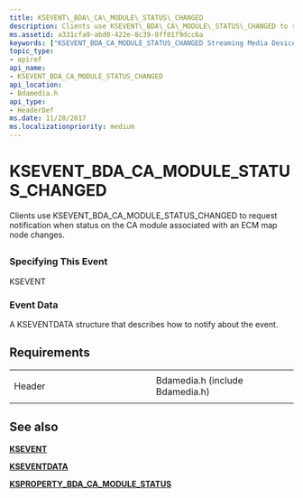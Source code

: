 ```yaml
---
title: KSEVENT\_BDA\_CA\_MODULE\_STATUS\_CHANGED
description: Clients use KSEVENT\_BDA\_CA\_MODULE\_STATUS\_CHANGED to request notification when status on the CA module associated with an ECM map node changes.
ms.assetid: a331cfa9-abd0-422e-8c39-0ff01f9dcc6a
keywords: ["KSEVENT_BDA_CA_MODULE_STATUS_CHANGED Streaming Media Devices"]
topic_type:
- apiref
api_name:
- KSEVENT_BDA_CA_MODULE_STATUS_CHANGED
api_location:
- Bdamedia.h
api_type:
- HeaderDef
ms.date: 11/28/2017
ms.localizationpriority: medium
---
```


# KSEVENT\_BDA\_CA\_MODULE\_STATUS\_CHANGED


Clients use KSEVENT\_BDA\_CA\_MODULE\_STATUS\_CHANGED to request notification when status on the CA module associated with an ECM map node changes.

## <span id="ddk_ksevent_bda_ca_module_status_changed_ks"></span><span id="DDK_KSEVENT_BDA_CA_MODULE_STATUS_CHANGED_KS"></span>


### <span id="specifying_this_event"></span><span id="SPECIFYING_THIS_EVENT"></span>Specifying This Event

KSEVENT

### <span id="event_data"></span><span id="EVENT_DATA"></span>Event Data

A KSEVENTDATA structure that describes how to notify about the event.

Requirements
------------

<table>
<colgroup>
<col width="50%" />
<col width="50%" />
</colgroup>
<tbody>
<tr class="odd">
<td><p>Header</p></td>
<td>Bdamedia.h (include Bdamedia.h)</td>
</tr>
</tbody>
</table>

## See also


[**KSEVENT**](https://msdn.microsoft.com/library/windows/hardware/ff561744)

[**KSEVENTDATA**](https://msdn.microsoft.com/library/windows/hardware/ff561750)

[**KSPROPERTY\_BDA\_CA\_MODULE\_STATUS**](ksproperty-bda-ca-module-status.md)

 

 






